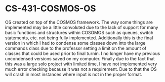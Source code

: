 # CS-431-COSMOS-OS
OS created on top of the COSMOS framework.
The way some things are implemented may be a little convoluted due to the lack of support for many basic functions and structures within COSOMOS such as queues, switch statements, etc. not being fully implemented.  Additionally this is the final version in which I had to condense some classes down into the large commands class due to the professor setting a limit on the amount of classes that could be used prior to final turnin.  I no longer have my previous uncondensed versions saved on my computer.  Finally due to the fact that this was a large solo project with limited time, I have not implemented very much error checking because it was not a requirement.  Due to that the OS will crash in most instances where input is not in the proper format. 
